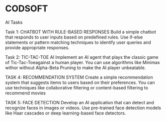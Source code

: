 # CODSOFT
AI Tasks

Task 1: CHATBOT WITH RULE-BASED RESPONSES
Build a simple chatbot that responds to user inputs based on predefined rules. Use if-else statements or pattern matching techniques to identify user queries and provide appropriate responses.

Task 2: TIC-TAC-TOE AI
Implement an AI agent that plays the classic game of Tic-Tac-Toeagainst a human player. You can use algorithms like Minimax withor without Alpha-Beta Pruning to make the AI player unbeatable.

TASK 4: RECOMMENDATION SYSTEM
Create a simple recommendation system that suggests items to users based on their preferences. You can use techniques like collaborative filtering or content-based filtering to recommend movies

TASK 5: FACE DETECTION 
Develop an AI application that can detect and recognize faces in images or videos. Use pre-trained face detection models like Haar cascades or deep learning-based face detectors.
